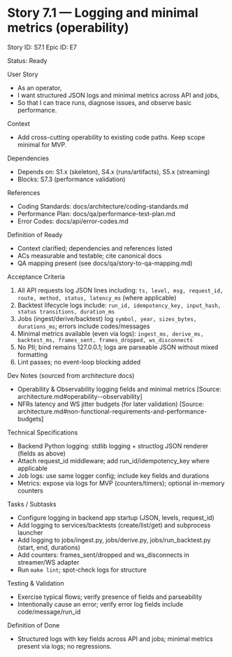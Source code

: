 # Story 7.1 — Logging and minimal metrics (operability)
Story ID: S7.1
Epic ID: E7



Status: Ready

User Story
- As an operator,
- I want structured JSON logs and minimal metrics across API and jobs,
- So that I can trace runs, diagnose issues, and observe basic performance.

Context
- Add cross-cutting operability to existing code paths. Keep scope minimal for MVP.


Dependencies
- Depends on: S1.x (skeleton), S4.x (runs/artifacts), S5.x (streaming)
- Blocks: S7.3 (performance validation)

References
- Coding Standards: docs/architecture/coding-standards.md
- Performance Plan: docs/qa/performance-test-plan.md
- Error Codes: docs/api/error-codes.md

Definition of Ready
- Context clarified; dependencies and references listed
- ACs measurable and testable; cite canonical docs
- QA mapping present (see docs/qa/story-to-qa-mapping.md)

Acceptance Criteria
1) All API requests log JSON lines including: `ts, level, msg, request_id, route, method, status, latency_ms` (where applicable)
2) Backtest lifecycle logs include: `run_id, idempotency_key, input_hash, status transitions, duration_ms`
3) Jobs (ingest/derive/backtest) log `symbol, year, sizes_bytes, durations_ms`; errors include codes/messages
4) Minimal metrics available (even via logs): `ingest_ms, derive_ms, backtest_ms, frames_sent, frames_dropped, ws_disconnects`
5) No PII; bind remains 127.0.0.1; logs are parseable JSON without mixed formatting
6) Lint passes; no event-loop blocking added

Dev Notes (sourced from architecture docs)
- Operability & Observability logging fields and minimal metrics [Source: architecture.md#operability--observability]
- NFRs latency and WS jitter budgets (for later validation) [Source: architecture.md#non-functional-requirements-and-performance-budgets]

Technical Specifications
- Backend Python logging: stdlib logging + structlog JSON renderer (fields as above)
- Attach request_id middleware; add run_id/idempotency_key where applicable
- Job logs: use same logger config; include key fields and durations
- Metrics: expose via logs for MVP (counters/timers); optional in-memory counters

Tasks / Subtasks
- Configure logging in backend app startup (JSON, levels, request_id)
- Add logging to services/backtests (create/list/get) and subprocess launcher
- Add logging to jobs/ingest.py, jobs/derive.py, jobs/run_backtest.py (start, end, durations)
- Add counters: frames_sent/dropped and ws_disconnects in streamer/WS adapter
- Run `make lint`; spot-check logs for structure

Testing & Validation
- Exercise typical flows; verify presence of fields and parseability
- Intentionally cause an error; verify error log fields include code/message/run_id

Definition of Done
- Structured logs with key fields across API and jobs; minimal metrics present via logs; no regressions.

